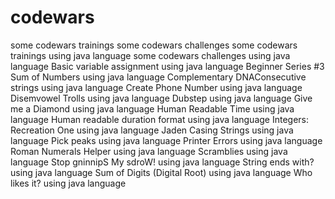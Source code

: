 # codewars
some codewars trainings
some codewars challenges
some codewars trainings using java language
some codewars challenges using java language
Basic variable assignment using java language
Beginner Series #3 Sum of Numbers using java language
Complementary DNAConsecutive strings using java language
Create Phone Number using java language
Disemvowel Trolls using java language
Dubstep using java language
Give me a Diamond using java language
Human Readable Time using java language
Human readable duration format using java language
Integers: Recreation One using java language
Jaden Casing Strings  using java language
Pick peaks using java language
Printer Errors using java language
Roman Numerals Helper using java language
Scramblies using java language
Stop gninnipS My sdroW! using java language
String ends with? using java language
Sum of Digits (Digital Root) using java language
Who likes it? using java language

